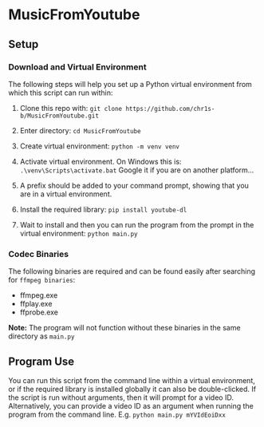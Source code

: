 # MusicFromYoutube

## Setup
### Download and Virtual Environment
The following steps will help you set up a Python virtual environment from which this script can run within:
1. Clone this repo with: ```git clone https://github.com/chr1s-b/MusicFromYoutube.git```

2. Enter directory: ```cd MusicFromYoutube```

3. Create virtual environment: ```python -m venv venv```

4. Activate virtual environment. On Windows this is: ```.\venv\Scripts\activate.bat```
   Google it if you are on another platform...
5. A prefix should be added to your command prompt, showing that you are in a virtual environment.
6. Install the required library: ```pip install youtube-dl```
7. Wait to install and then you can run the program from the prompt in the virtual environment:
```python main.py```
### Codec Binaries
The following binaries are required and can be found easily after searching for ```ffmpeg binaries```:
   * ffmpeg.exe
   * ffplay.exe
   * ffprobe.exe

**Note:** The program will not function without these binaries in the same directory as ```main.py```
## Program Use
You can run this script from the command line within a virtual environment, or if the required library is installed globally it can also be double-clicked. If the script is run without arguments, then it will prompt for a video ID. Alternatively, you can provide a video ID as an argument when running the program from the command line. E.g.
```python main.py mYVIdEoiDxx```
